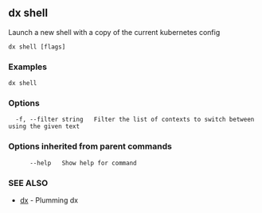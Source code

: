 ## dx shell

Launch a new shell with a copy of the current kubernetes config

```
dx shell [flags]
```

### Examples

```
dx shell
```

### Options

```
  -f, --filter string   Filter the list of contexts to switch between using the given text
```

### Options inherited from parent commands

```
      --help   Show help for command
```

### SEE ALSO

* [dx](dx.md)	 - Plumming dx


